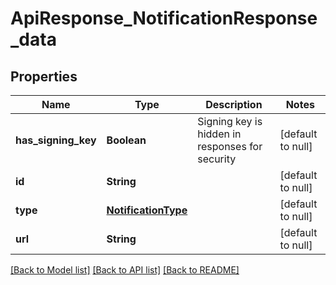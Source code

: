 # ApiResponse_NotificationResponse_data
## Properties

| Name | Type | Description | Notes |
|------------ | ------------- | ------------- | -------------|
| **has\_signing\_key** | **Boolean** | Signing key is hidden in responses for security | [default to null] |
| **id** | **String** |  | [default to null] |
| **type** | [**NotificationType**](NotificationType.md) |  | [default to null] |
| **url** | **String** |  | [default to null] |

[[Back to Model list]](../README.md#documentation-for-models) [[Back to API list]](../README.md#documentation-for-api-endpoints) [[Back to README]](../README.md)

